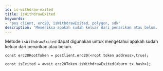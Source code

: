 ```yaml
---
id: is-withdraw-exited
title: isWithdrawExited
keywords:
- 'pos client, erc20, isWithdrawExited, polygon, sdk'
description: 'Memeriksa apakah sudah keluar dari penarikan atau belum.'
---
```


Metode `isWithdrawExited` dapat digunakan untuk mengetahui apakah sudah keluar dari penarikan atau belum.

```
const erc20RootToken = posClient.erc20(<root token address>,true);

const isExited = await erc20Token.isWithdrawExited(<burn tx hash>);
```
